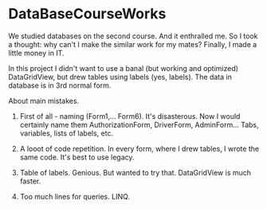# DataBaseCourseWorks
We studied databases on the second course. And it enthralled me.
So I took a thought: why can't I make the similar work for my mates?
Finally, I made a little money in IT.

In this project I didn't want to use a banal (but working and optimized) DataGridView, but drew tables using labels (yes, labels).
The data in database is in 3rd normal form.

About main mistakes.

1) First of all - naming (Form1,... Form6).
It's disasterous. Now I would certainly name them AuthorizationForm, DriverForm, AdminForm...
Tabs, variables, lists of labels, etc.

2) A looot of code repetition. In every form, where I drew tables, I wrote the same code.
It's best to use legacy.

3) Table of labels. Genious. But wanted to try that.
DataGridView is much faster.

4) Too much lines for queries.
LINQ.
